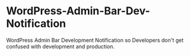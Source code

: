 WordPress-Admin-Bar-Dev-Notification
====================================

WordPress Admin Bar Development Notification so Developers don't get confused with development and production.
